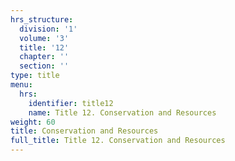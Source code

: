```yaml
---
hrs_structure:
  division: '1'
  volume: '3'
  title: '12'
  chapter: ''
  section: ''
type: title
menu:
  hrs:
    identifier: title12
    name: Title 12. Conservation and Resources
weight: 60
title: Conservation and Resources
full_title: Title 12. Conservation and Resources
---
```

